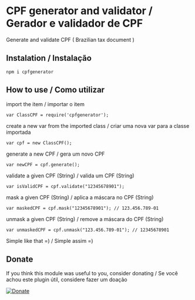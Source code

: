 # CPF generator and validator / Gerador e validador de CPF

Generate and validate CPF ( Brazilian tax document )

## Instalation / Instalação

    npm i cpfgenerator

## How to use / Como utilizar

import the item / importar o item

    var ClassCPF = require('cpfgenerator');
 
create a new var from the imported class / criar uma nova var para a classe importada

    var cpf = new ClassCPF();

generate a new CPF / gera um novo CPF

    var newCPF = cpf.generate();

validate a given CPF (String) / valida um CPF (String)

    var isValidCPF = cpf.validate("12345678901");

mask a given CPF (String) / aplica a máscara no CPF (String)

    var maskedCPF = cpf.mask("12345678901"); // 123.456.789-01

unmask a given CPF (String) / remove a máscara do CPF (String)

    var unmaskedCPF = cpf.unmask("123.456.789-01"); // 12345678901


Simple like that =) / Simple assim =)

## Donate

If you think this module was useful to you, consider donating / Se você achou este plugin útil, considere fazer um doação

[![Donate](https://img.shields.io/badge/Donate-PayPal-green.svg)](https://www.paypal.com/cgi-bin/webscr?cmd=_donations&business=h3nr1ke%40gmail.com&currency_code=USD&source=url)
